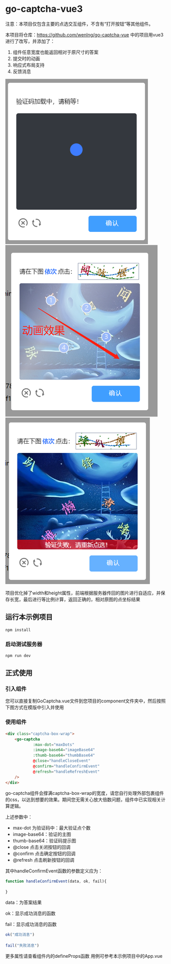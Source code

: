 # go-captcha-vue3

注意：本项目仅包含主要的点选交互组件，不含有“打开按钮”等其他组件。

本项目将仓库：https://github.com/wenlng/go-captcha-vue 中的项目用vue3进行了改写，并添加了：

1. 组件任意宽度也能返回相对于原尺寸的答案
2. 提交时的动画
3. 响应式布局支持
4. 反馈消息

![img_2.png](img_2.png)![img.png](img.png)![img_1.png](img_1.png)

项目优化掉了width和height属性，前端根据服务器传回的图片进行自适应，并保存长宽，最后进行等比例计算，返回正确的，相对原图的点坐标结果
## 运行本示例项目

```sh
npm install
```

### 启动测试服务器

```sh
npm run dev
```
 ## 正式使用
### 引入组件
您可以直接复制GoCaptcha.vue文件到您项目的component文件夹中，然后按照下图方式在模版中引入并使用
### 使用组件
```html
<div class="captcha-box-wrap">
    <go-captcha
            :max-dot="maxDots"
            :image-base64="imageBase64"
            :thumb-base64="thumbBase64"
            @close="handleCloseEvent"
            @confirm="handleConfirmEvent"
            @refresh="handleRefreshEvent"
    />
</div>

```
go-captcha组件会撑满captcha-box-wrap的宽度，请您自行处理外部包裹组件的css，以达到想要的效果。期间您无需关心放大倍数问题，组件中已实现相关计算逻辑。

上述参数中：
* max-dot 为验证码中：最大验证点个数
* image-base64：验证的主图
* thumb-base64：验证码提示图
* @close 点击关闭按钮的回调
* @confirm 点击确定按钮的回调
* @refresh 点击刷新按钮的回调

其中handleConfirmEvent函数的参数定义应为：
```javascript
function handleConfirmEvent(data, ok, fail){

}
```
data：为答案结果

ok：显示成功消息的函数

fail：显示成功消息的函数
```javascript
ok("成功消息")

fail("失败消息")
```

更多属性请查看组件内的defineProps函数
用例可参考本示例项目中的App.vue
